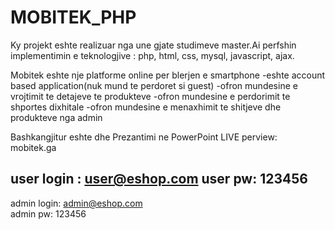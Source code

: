 # MOBITEK_PHP
Ky projekt eshte realizuar nga une gjate studimeve master.Ai perfshin implementimin e teknologjive : php, html, css, mysql, javascript, ajax.

Mobitek eshte nje  platforme online per blerjen e smartphone
-eshte account based application(nuk mund te perdoret si guest)
-ofron mundesine e vrojtimit te detajeve te produkteve
-ofron mundesine e perdorimit te shportes dixhitale
-ofron mundesine e menaxhimit te shitjeve dhe produkteve nga admin

Bashkangjitur eshte dhe Prezantimi ne PowerPoint
LIVE perview: mobitek.ga

user login : user@eshop.com
user pw: 123456
---------
admin login: admin@eshop.com  
admin pw: 123456


